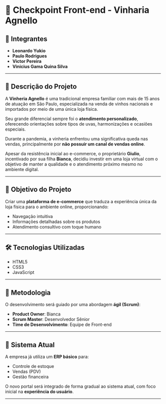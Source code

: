 # 🍷 Checkpoint Front-end - Vinharia Agnello

## 👥 Integrantes  
- **Leonardo Yukio**  
- **Paulo Rodrigues**
- **Victor Pereira**
- **Vinicius Gama Quina Silva**

---

## 📝 Descrição do Projeto  

A **Vinheria Agnello** é uma tradicional empresa familiar com mais de 15 anos de atuação em São Paulo, especializada na venda de vinhos nacionais e importados por meio de uma única loja física.  

Seu grande diferencial sempre foi o **atendimento personalizado**, oferecendo orientações sobre tipos de uvas, harmonizações e ocasiões especiais.

Durante a pandemia, a vinheria enfrentou uma significativa queda nas vendas, principalmente por **não possuir um canal de vendas online**.  

Apesar da resistência inicial ao e-commerce, o proprietário **Giulio**, incentivado por sua filha **Bianca**, decidiu investir em uma loja virtual com o objetivo de manter a qualidade e o atendimento próximo mesmo no ambiente digital.

---

## 🎯 Objetivo do Projeto

Criar uma **plataforma de e-commerce** que traduza a experiência única da loja física para o ambiente online, proporcionando:

- Navegação intuitiva  
- Informações detalhadas sobre os produtos  
- Atendimento consultivo com toque humano  

---

## 🛠️ Tecnologias Utilizadas

- HTML5  
- CSS3  
- JavaScript  


---

## 📌 Metodologia

O desenvolvimento será guiado por uma abordagem **ágil (Scrum)**:

- **Product Owner**: Bianca  
- **Scrum Master**: Desenvolvedor Sênior  
- **Time de Desenvolvimento**: Equipe de Front-end

---

## 🧾 Sistema Atual

A empresa já utiliza um **ERP básico** para:

- Controle de estoque  
- Vendas (PDV)  
- Gestão financeira  

O novo portal será integrado de forma gradual ao sistema atual, com foco inicial na **experiência do usuário**.

---


